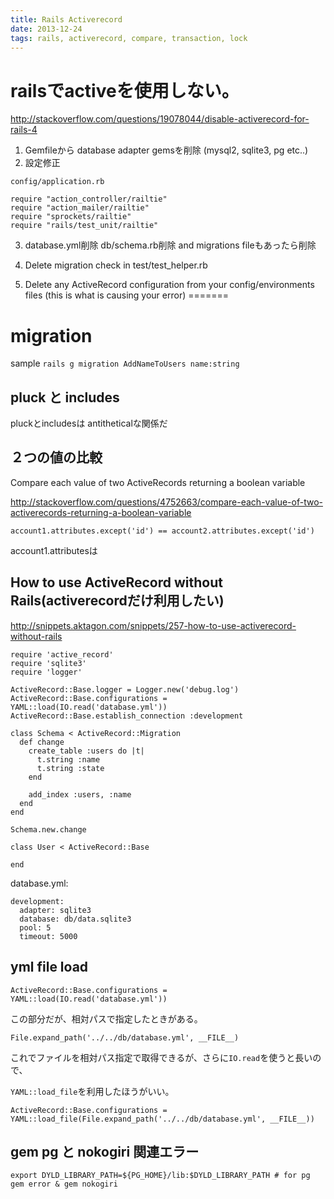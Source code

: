 ```yaml
---
title: Rails Activerecord
date: 2013-12-24
tags: rails, activerecord, compare, transaction, lock
---
```




# railsでactiveを使用しない。

<http://stackoverflow.com/questions/19078044/disable-activerecord-for-rails-4>

1. Gemfileから database adapter gemsを削除  (mysql2, sqlite3, pg etc..)
2. 設定修正

`config/application.rb`

```
require "action_controller/railtie"
require "action_mailer/railtie"
require "sprockets/railtie"
require "rails/test_unit/railtie"
```

3. database.yml削除 db/schema.rb削除 and migrations fileもあったら削除

4. Delete migration check in test/test_helper.rb

5. Delete any ActiveRecord configuration from your config/environments files (this is what is causing your error)
=======
# migration

sample
`rails g migration AddNameToUsers name:string`


## pluck と includes

pluckとincludesは antitheticalな関係だ



## ２つの値の比較

Compare each value of two ActiveRecords returning a boolean variable

<http://stackoverflow.com/questions/4752663/compare-each-value-of-two-activerecords-returning-a-boolean-variable>


`account1.attributes.except('id') == account2.attributes.except('id')`

account1.attributesは

## How to use ActiveRecord without Rails(activerecordだけ利用したい)

<http://snippets.aktagon.com/snippets/257-how-to-use-activerecord-without-rails>

```
require 'active_record'
require 'sqlite3'
require 'logger'

ActiveRecord::Base.logger = Logger.new('debug.log')
ActiveRecord::Base.configurations = YAML::load(IO.read('database.yml'))
ActiveRecord::Base.establish_connection :development

class Schema < ActiveRecord::Migration
  def change
    create_table :users do |t|
      t.string :name
      t.string :state
    end

    add_index :users, :name
  end
end

Schema.new.change

class User < ActiveRecord::Base

end

```

database.yml:

```
development:
  adapter: sqlite3
  database: db/data.sqlite3
  pool: 5
  timeout: 5000
```

## yml file load

`ActiveRecord::Base.configurations = YAML::load(IO.read('database.yml'))`

この部分だが、相対パスで指定したときがある。

`File.expand_path('../../db/database.yml', __FILE__)`

これでファイルを相対パス指定で取得できるが、さらに`IO.read`を使うと長いので、

`YAML::load_file`を利用したほうがいい。

`ActiveRecord::Base.configurations = YAML::load_file(File.expand_path('../../db/database.yml', __FILE__))`


## gem pg と nokogiri 関連エラー

`export DYLD_LIBRARY_PATH=${PG_HOME}/lib:$DYLD_LIBRARY_PATH # for pg gem error & gem nokogiri`

